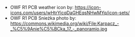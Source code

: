- OWF R1 PCB weather icon by: https://icon-icons.com/users/wHtrYicqDaGHEqsNHwMYq/icon-sets/
- OWF R1 PCB Snieżka photo by: https://commons.wikimedia.org/wiki/File:Karpacz_-_%C5%9Anie%C5%BCka_17_-_panoramio.jpg
